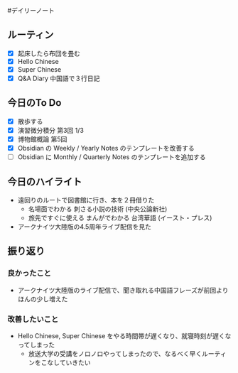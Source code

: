#デイリーノート
## ルーティン
- [x] 起床したら布団を畳む
- [x] Hello Chinese
- [x] Super Chinese
- [x] Q&A Diary 中国語で３行日記
## 今日のTo Do
- [x] 散歩する
- [x] 演習微分積分 第3回 1/3
- [x] 博物館概論 第5回
- [x] Obsidian の Weekly / Yearly Notes のテンプレートを改善する
- [ ] Obsidian に Monthly / Quarterly Notes のテンプレートを追加する
## 今日のハイライト
- 遠回りのルートで図書館に行き、本を２冊借りた
	- 名場面でわかる 刺さる小説の技術 (中央公論新社)
	- 旅先ですぐに使える まんがでわかる 台湾華語 (イースト・プレス)
- アークナイツ大陸版の4.5周年ライブ配信を見た
## 振り返り
### 良かったこと
- アークナイツ大陸版のライブ配信で、聞き取れる中国語フレーズが前回よりほんの少し増えた
### 改善したいこと
- Hello Chinese, Super Chinese をやる時間帯が遅くなり、就寝時刻が遅くなってしまった
	- 放送大学の受講をノロノロやってしまったので、なるべく早くルーティンをこなしていきたい
